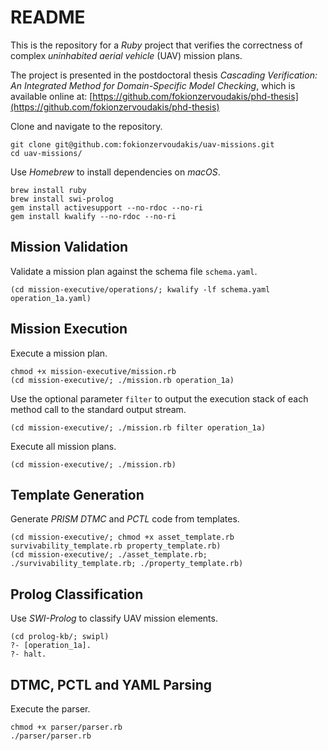 # README

This is the repository for a *Ruby* project that verifies the correctness of complex *uninhabited aerial vehicle* (UAV) mission plans.

The project is presented in the postdoctoral thesis *Cascading Verification: An Integrated Method for Domain-Specific Model Checking*, which is available online at: [https://github.com/fokionzervoudakis/phd-thesis](https://github.com/fokionzervoudakis/phd-thesis)

Clone and navigate to the repository.

```
git clone git@github.com:fokionzervoudakis/uav-missions.git
cd uav-missions/
```

Use *Homebrew* to install dependencies on *macOS*.

```
brew install ruby
brew install swi-prolog
gem install activesupport --no-rdoc --no-ri
gem install kwalify --no-rdoc --no-ri
```

## Mission Validation

Validate a mission plan against the schema file ```schema.yaml```.

```
(cd mission-executive/operations/; kwalify -lf schema.yaml operation_1a.yaml)
```

## Mission Execution

Execute a mission plan.

```
chmod +x mission-executive/mission.rb
(cd mission-executive/; ./mission.rb operation_1a)
```

Use the optional parameter ```filter``` to output the execution stack of each method call to the standard output stream.

```
(cd mission-executive/; ./mission.rb filter operation_1a)
```

Execute all mission plans.

```
(cd mission-executive/; ./mission.rb)
```

## Template Generation

Generate *PRISM DTMC* and *PCTL* code from templates.

```
(cd mission-executive/; chmod +x asset_template.rb survivability_template.rb property_template.rb)
(cd mission-executive/; ./asset_template.rb; ./survivability_template.rb; ./property_template.rb)
```

## Prolog Classification

Use *SWI-Prolog* to classify UAV mission elements.

```
(cd prolog-kb/; swipl)
?- [operation_1a].
?- halt.
```

## DTMC, PCTL and YAML Parsing

Execute the parser.

```
chmod +x parser/parser.rb
./parser/parser.rb
```
